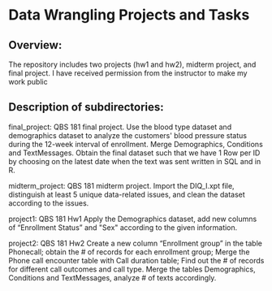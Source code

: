 # Data Wrangling Projects and Tasks


## Overview:

  The repository includes two projects (hw1 and hw2), midterm project, and final project.
  I have received permission from the instructor to make my work public


## Description of subdirectories:
  
  final_project: QBS 181 final project. 
                 Use the blood type dataset and demographics dataset to analyze the customers' blood pressure status during                    the 12-week interval of enrollment. 
                 Merge Demographics, Conditions and TextMessages. Obtain the final dataset such that we have 1 Row per ID by                    choosing on the latest date when the text was sent written in SQL and in R.
                 
  midterm_project: QBS 181 midterm project.
                 Import the DIQ_I.xpt file, distinguish at least 5 unique data-related issues, and clean the dataset according to the issues.
                 
  project1: QBS 181 Hw1
                 Apply the Demographics dataset, add new columns of “Enrollment Status” and "Sex" according to the given information.
                 
  project2: QBS 181 Hw2
                 Create a new column “Enrollment group” in the table Phonecall; obtain the # of records for each enrollment group; Merge the Phone call encounter table with Call duration table; Find out the # of records for different call outcomes and call type.
                 Merge the tables Demographics, Conditions and TextMessages, analyze # of texts accordingly.


    

